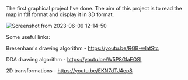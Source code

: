 The first graphical project I've done. The aim of this project is to read the map in fdf format and display it in 3D format.

![Screenshot from 2023-06-09 12-14-50](https://github.com/AshParker19/42_FdF/assets/117525743/74c5b98c-bb93-434d-92dd-30cb1cc1dc0b)

Some useful links:

Bresenham's drawing algorithm - https://youtu.be/RGB-wlatStc

DDA drawing algorithm - https://youtu.be/W5P8GlaEOSI

2D transformations - https://youtu.be/EKN7dTJ4ep8
